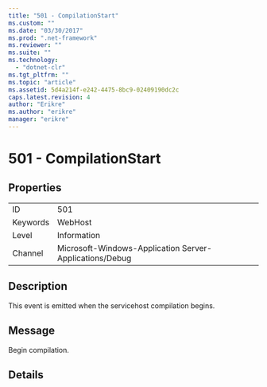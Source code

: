 ```yaml
---
title: "501 - CompilationStart"
ms.custom: ""
ms.date: "03/30/2017"
ms.prod: ".net-framework"
ms.reviewer: ""
ms.suite: ""
ms.technology: 
  - "dotnet-clr"
ms.tgt_pltfrm: ""
ms.topic: "article"
ms.assetid: 5d4a214f-e242-4475-8bc9-02409190dc2c
caps.latest.revision: 4
author: "Erikre"
ms.author: "erikre"
manager: "erikre"
---
```

# 501 - CompilationStart
## Properties  
  
|||  
|-|-|  
|ID|501|  
|Keywords|WebHost|  
|Level|Information|  
|Channel|Microsoft-Windows-Application Server-Applications/Debug|  
  
## Description  
 This event is emitted when the servicehost compilation begins.  
  
## Message  
 Begin compilation.  
  
## Details
